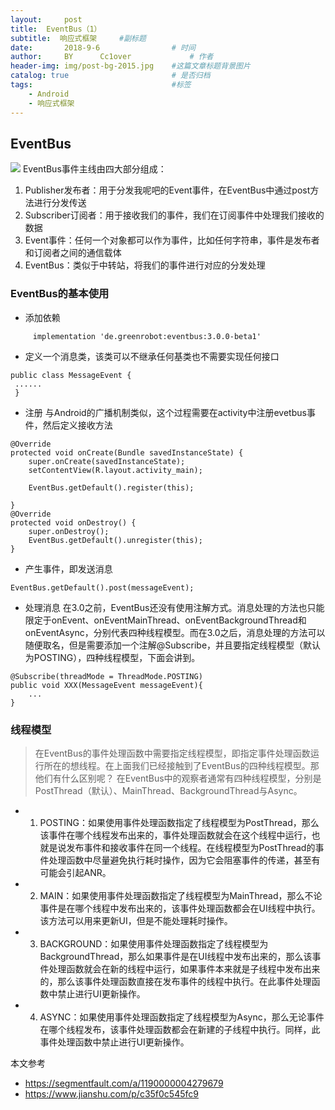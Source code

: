 ```yaml
---
layout:     post   				    
title:  EventBus（1）				 
subtitle:  响应式框架     #副标题
date:       2018-9-6			   	# 时间
author:     BY 		Cc1over				# 作者
header-img: img/post-bg-2015.jpg 	#这篇文章标题背景图片
catalog: true 						# 是否归档
tags:								#标签
    - Android
    - 响应式框架
---
```



## EventBus
![](https://upload-images.jianshu.io/upload_images/1797490-88b4a064b9723ef6.png)
EventBus事件主线由四大部分组成：
1) Publisher发布者：用于分发我呢吧的Event事件，在EventBus中通过post方法进行分发传送
2) Subscriber订阅者：用于接收我们的事件，我们在订阅事件中处理我们接收的数据
3) Event事件：任何一个对象都可以作为事件，比如任何字符串，事件是发布者和订阅者之间的通信载体
4) EventBus：类似于中转站，将我们的事件进行对应的分发处理
### EventBus的基本使用
* 添加依赖
~~~
     implementation 'de.greenrobot:eventbus:3.0.0-beta1'
~~~
* 定义一个消息类，该类可以不继承任何基类也不需要实现任何接口
~~~
public class MessageEvent {
 ......
 }
~~~
* 注册
与Android的广播机制类似，这个过程需要在activity中注册evetbus事件，然后定义接收方法
~~~
@Override
protected void onCreate(Bundle savedInstanceState) {
    super.onCreate(savedInstanceState);
    setContentView(R.layout.activity_main);

    EventBus.getDefault().register(this);

}
@Override
protected void onDestroy() {
    super.onDestroy();
    EventBus.getDefault().unregister(this);
}
~~~
* 产生事件，即发送消息
~~~
EventBus.getDefault().post(messageEvent);
~~~
* 处理消息
在3.0之前，EventBus还没有使用注解方式。消息处理的方法也只能限定于onEvent、onEventMainThread、onEventBackgroundThread和onEventAsync，分别代表四种线程模型。而在3.0之后，消息处理的方法可以随便取名，但是需要添加一个注解@Subscribe，并且要指定线程模型（默认为POSTING），四种线程模型，下面会讲到。
~~~
@Subscribe(threadMode = ThreadMode.POSTING)
public void XXX(MessageEvent messageEvent){
    ... 
}
~~~
### 线程模型
> 在EventBus的事件处理函数中需要指定线程模型，即指定事件处理函数运行所在的想线程。在上面我们已经接触到了EventBus的四种线程模型。那他们有什么区别呢？ 在EventBus中的观察者通常有四种线程模型，分别是PostThread（默认）、MainThread、BackgroundThread与Async。

* 1) POSTING：如果使用事件处理函数指定了线程模型为PostThread，那么该事件在哪个线程发布出来的，事件处理函数就会在这个线程中运行，也就是说发布事件和接收事件在同一个线程。在线程模型为PostThread的事件处理函数中尽量避免执行耗时操作，因为它会阻塞事件的传递，甚至有可能会引起ANR。

* 2) MAIN：如果使用事件处理函数指定了线程模型为MainThread，那么不论事件是在哪个线程中发布出来的，该事件处理函数都会在UI线程中执行。该方法可以用来更新UI，但是不能处理耗时操作。

* 3) BACKGROUND：</b>如果使用事件处理函数指定了线程模型为BackgroundThread，那么如果事件是在UI线程中发布出来的，那么该事件处理函数就会在新的线程中运行，如果事件本来就是子线程中发布出来的，那么该事件处理函数直接在发布事件的线程中执行。在此事件处理函数中禁止进行UI更新操作。

* 4) ASYNC：如果使用事件处理函数指定了线程模型为Async，那么无论事件在哪个线程发布，该事件处理函数都会在新建的子线程中执行。同样，此事件处理函数中禁止进行UI更新操作。

本文参考
* https://segmentfault.com/a/1190000004279679
* https://www.jianshu.com/p/c35f0c545fc9